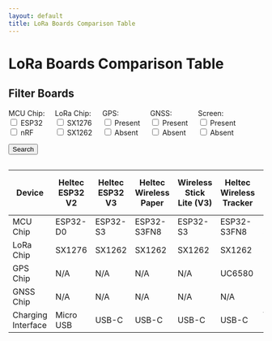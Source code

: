 ```yaml
---
layout: default
title: LoRa Boards Comparison Table
---
```


# LoRa Boards Comparison Table

## Filter Boards

<div style="display: flex; flex-wrap: wrap;">
  <div style="margin-right: 20px;">
    <label>MCU Chip:</label>
    <div>
      <input type="checkbox" class="mcuFilter" value="ESP32"> ESP32<br>
      <input type="checkbox" class="mcuFilter" value="nRF"> nRF<br>
    </div>
  </div>
  <div style="margin-right: 20px;">
    <label>LoRa Chip:</label>
    <div>
      <input type="checkbox" class="loraFilter" value="SX1276"> SX1276<br>
      <input type="checkbox" class="loraFilter" value="SX1262"> SX1262<br>
    </div>
  </div>
  <div style="margin-right: 20px;">
    <label>GPS:</label>
    <div>
      <input type="checkbox" class="gpsFilter" value="Yes"> Present<br>
      <input type="checkbox" class="gpsFilter" value="No"> Absent<br>
    </div>
  </div>
  <div style="margin-right: 20px;">
    <label>GNSS:</label>
    <div>
      <input type="checkbox" class="gnssFilter" value="Yes"> Present<br>
      <input type="checkbox" class="gnssFilter" value="No"> Absent<br>
    </div>
  </div>
  <div>
    <label>Screen:</label>
    <div>
      <input type="checkbox" class="screenFilter" value="Yes"> Present<br>
      <input type="checkbox" class="screenFilter" value="No"> Absent<br>
    </div>
  </div>
</div>

<button onclick="filterTable()">Search</button>

<div style="overflow-x: auto;">
  <table id="comparisonTable">
    <thead>
      <tr>
        <th>Device</th>
        <th>Heltec ESP32 V2</th>
        <th>Heltec ESP32 V3</th>
        <th>Heltec Wireless Paper</th>
        <th>Wireless Stick Lite (V3)</th>
        <th>Heltec Wireless Tracker</th>
        <th>Heltec Capsule Sensor V3</th>
        <th>Heltec Vision Master E213</th>
        <th>Heltec Vision Master E290</th>        
        <th>T-Deck</th>
        <th>RAK nRF52840</th>
      </tr>
    </thead>
    <tbody>
      <tr>
        <td>MCU Chip</td>
        <td data-mcu="ESP32" data-lora="SX1276" data-gps="No" data-gnss="No" data-screen="Yes">ESP32-D0</td><!--Heltec V2-->
        <td data-mcu="ESP32" data-lora="SX1262" data-gps="No" data-gnss="No" data-screen="Yes">ESP32-S3</td><!--Heltec V3-->
        <td data-mcu="ESP32" data-lora="SX1262" data-gps="No" data-gnss="No" data-screen="Yes">ESP32-S3FN8</td><!--Wireless Paper-->
        <td data-mcu="ESP32" data-lora="SX1262" data-gps="No" data-gnss="No" data-screen="No">ESP32-S3</td><!--Wireless Stick Lite-->
        <td data-mcu="ESP32" data-lora="SX1262" data-gps="Yes" data-gnss="No" data-screen="Yes">ESP32-S3FN8</td><!--Wireless Tracker-->
        <td data-mcu="ESP32" data-lora="SX1262" data-gps="No" data-gnss="Yes" data-screen="No">ESP32-S3FN8</td><!--Capsule Sensor V3-->
        <td data-mcu="ESP32" data-lora="SX1262" data-gps="No" data-gnss="No" data-screen="Yes">ESP32-S3R8</td><!--Vision Master E213-->
        <td data-mcu="ESP32" data-lora="SX1262" data-gps="No" data-gnss="No" data-screen="Yes">ESP32-S3R8</td><!--Vision Master E290--> 
        <td data-mcu="ESP32" data-lora="SX1262" data-gps="No" data-gnss="No" data-screen="Yes">ESP32-S3</td><!--T-Deck-->
        <td data-mcu="nRF" data-lora="SX1262" data-gps="No" data-gnss="No" data-screen="No">RAK4631</td><!--RAKRAK19007-->
      </tr>
      <tr>
        <td>LoRa Chip</td>
        <td>SX1276</td><!--Heltec V2-->
        <td>SX1262</td><!--Heltec V3-->
        <td>SX1262</td><!--Wireless Paper-->
        <td>SX1262</td><!--Wireless Stick Lite-->
        <td>SX1262</td><!--Wireless Tracker-->
        <td>SX1262</td><!--Capsule Sensor V3-->
        <td>SX1262</td><!--Vision Master E213-->
        <td>SX1262</td><!--Vision Master E290-->         
        <td>SX1262</td><!--T-Deck-->
        <td>SX1262</td><!--RAKRAK19007-->
      </tr>
      <tr>
        <td>GPS Chip</td>
        <td>N/A</td><!--Heltec V2-->
        <td>N/A</td><!--Heltec V3-->
        <td>N/A</td><!--Wireless Paper-->
        <td>N/A</td><!--Wireless Stick Lite-->
        <td>UC6580</td><!--Wireless Tracker-->
        <td>N/A</td><!--Capsule Sensor V3-->
        <td>N/A</td><!--Vision Master E213-->
        <td>N/A</td><!--Vision Master E290-->         
        <td>N/A</td><!--T-Deck-->
        <td>N/A</td><!--RAKRAK19007-->
      </tr>
      <tr>
        <td>GNSS Chip</td>
        <td>N/A</td><!--Heltec V2-->
        <td>N/A</td><!--Heltec V3-->
        <td>N/A</td><!--Wireless Paper-->
        <td>N/A</td><!--Wireless Stick Lite-->
        <td>N/A</td><!--Wireless Tracker-->
        <td>L76k</td><!--Capsule Sensor V3-->
        <td>N/A</td><!--Vision Master E213-->
        <td>N/A</td><!--Vision Master E290-->         
        <td>N/A</td><!--T-Deck-->
        <td>N/A</td><!--RAKRAK19007-->
      </tr>
      <tr>
        <td>Charging Interface</td>
        <td>Micro USB</td><!--Heltec V2-->
        <td>USB-C</td><!--Heltec V3-->
        <td>USB-C</td><!--Wireless Paper-->
        <td>USB-C</td><!--Wireless Stick Lite-->
        <td>USB-C</td><!--Wireless Tracker-->
        <td>Wireless Boot</td><!--Capsule Sensor V3-->
        <td>USB-C</td><!--Vision Master E213-->
        <td>USB-C</td><!--Vision Master E290-->         
        <td>USB-C</td><!--T-Deck-->
        <td>USB-C</td><!--RAKRAK19007-->
      </tr>
    </tbody>
  </table>
</div>

<script>
function filterTable() {
  // Get all filter values
  const mcuFilters = Array.from(document.querySelectorAll('.mcuFilter:checked')).map(cb => cb.value);
  const loraFilters = Array.from(document.querySelectorAll('.loraFilter:checked')).map(cb => cb.value);
  const gpsFilters = Array.from(document.querySelectorAll('.gpsFilter:checked')).map(cb => cb.value);
  const gnssFilters = Array.from(document.querySelectorAll('.gnssFilter:checked')).map(cb => cb.value);
  const screenFilters = Array.from(document.querySelectorAll('.screenFilter:checked')).map(cb => cb.value);

  // Get all table rows
  const rows = document.querySelectorAll('#comparisonTable tbody tr');

  // Loop through each row and determine if it should be displayed
  rows.forEach(row => {
    const cells = row.querySelectorAll('td');
    let showRow = true;

    cells.forEach(cell => {
      if (
        (mcuFilters.length > 0 && !mcuFilters.includes(cell.getAttribute('data-mcu'))) ||
        (loraFilters.length > 0 && !loraFilters.includes(cell.getAttribute('data-lora'))) ||
        (gpsFilters.length > 0 && !gpsFilters.includes(cell.getAttribute('data-gps'))) ||
        (gnssFilters.length > 0 && !gnssFilters.includes(cell.getAttribute('data-gnss'))) ||
